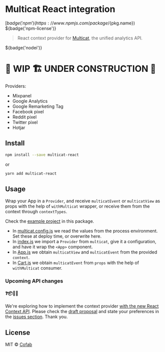 # Multicat React integration

[${badge('npm')}(https://www.npmjs.com/package/${pkg.name}) ${badge('npm-license')} 

> React context provider for [Multicat](https://github.com/cofablab/multicat), the unified analytics API.

${badge('nodei')}

# 🚧 WIP 🏗 UNDER CONSTRUCTION 🚧

Providers:

- Mixpanel
- Google Analytics
- Google Remarketing Tag
- Facebook pixel
- Reddit pixel
- Twitter pixel
- Hotjar

## Install

```bash
npm install --save multicat-react
```

or

```bash
yarn add multicat-react
```

## Usage

Wrap your App in a `Provider`, and receive `multicatEvent` or `multicatView` as props with the help of `withMulticat` wrapper, or receive them from the context through `contextTypes`.

Check the [example project](https://github.com/cofablab/multicat/blob/master/packages/multicat-react/example) in this package.

- In [multicat.config.js](https://github.com/cofablab/multicat/blob/master/packages/multicat-react/example/src/multicat.config.js) we read the values from the process environment. Set these at deploy time, or overwrite here.
- In [index.js](https://github.com/cofablab/multicat/blob/master/packages/multicat-react/example/src/index.js) we import a `Provider` from `multicat`, give it a configuration, and have it wrap the `<App>` component.
- In [App.js](https://github.com/cofablab/multicat/blob/master/packages/multicat-react/example/src/App.js) we obtain `multicatView` and `multicatEvent` from the provided `context`.
- In [Cart.js](https://github.com/cofablab/multicat/blob/master/packages/multicat-react/example/src/Cart.js) we obtain `multicatEvent`  from `props` with the help of `withMulticat` consumer.

### Upcoming API changes

#### ❓📦🤷‍♀️

We're exploring how to implement the context provider [with the new React Context API](https://reactjs.org/docs/context.html). Please check the [draft proposal](https://github.com/cofablab/multicat/blob/master/packages/multicat-react/API_PROPOSAL.md) and state your preferences in the [issues section](https://github.com/cofablab/multicat/issues). Thank you.

## License

MIT © [Cofab](https://github.com/cofablab)
